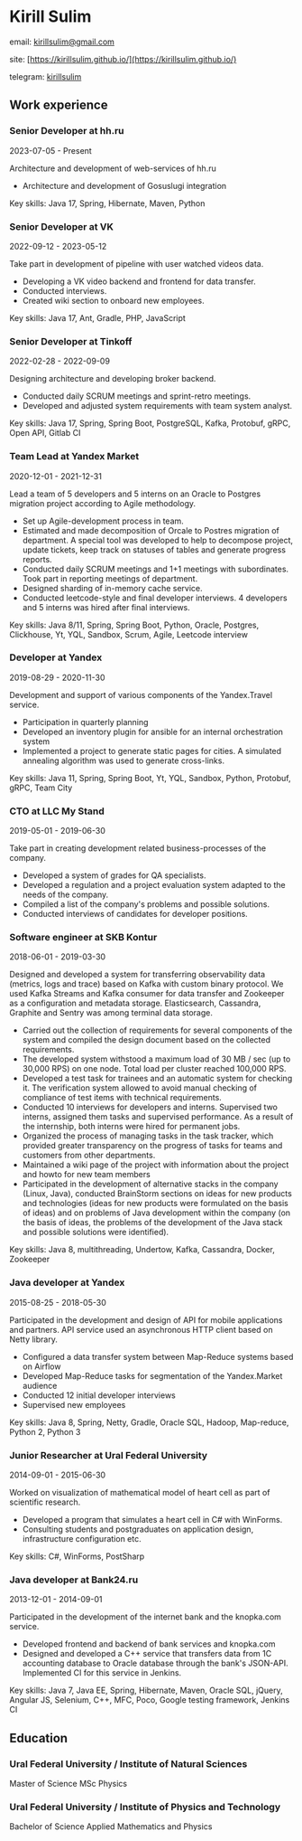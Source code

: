 # Kirill Sulim


email: [kirillsulim@gmail.com](mailto:kirillsulim@gmail.com)



site: [https://kirillsulim.github.io/](https://kirillsulim.github.io/)



telegram: [kirillsulim](https://t.me/kirillsulim)


## Work experience



### Senior Developer at hh.ru
2023-07-05 - Present


Architecture and development of web-services of hh.ru



- Architecture and development of Gosuslugi integration



Key skills: Java 17, Spring, Hibernate, Maven, Python




### Senior Developer at VK
2022-09-12 - 2023-05-12


Take part in development of pipeline with user watched videos data.



- Developing a VK video backend and frontend for data transfer.
- Conducted interviews.
- Created wiki section to onboard new employees.



Key skills: Java 17, Ant, Gradle, PHP, JavaScript




### Senior Developer at Tinkoff
2022-02-28 - 2022-09-09


Designing architecture and developing broker backend.



- Conducted daily SCRUM meetings and sprint-retro meetings.
- Developed and adjusted system requirements with team system analyst.



Key skills: Java 17, Spring, Spring Boot, PostgreSQL, Kafka, Protobuf, gRPC, Open API, Gitlab CI




### Team Lead at Yandex Market
2020-12-01 - 2021-12-31


Lead a team of 5 developers and 5 interns on an Oracle to Postgres migration project  according to Agile methodology.



- Set up Agile-development process in team.
- Estimated and made decomposition of Orcale to Postres migration of department. A special tool was developed to  help to decompose project, update tickets, keep track on statuses of tables and generate progress reports.
- Conducted daily SCRUM meetings and 1+1 meetings with subordinates. Took part in reporting meetings of department.
- Designed sharding of in-memory cache service.
- Conducted leetcode-style and final developer interviews.  4 developers and 5 interns was hired after final interviews.



Key skills: Java 8/11, Spring, Spring Boot, Python, Oracle, Postgres, Clickhouse, Yt, YQL, Sandbox, Scrum, Agile, Leetcode interview




### Developer at Yandex
2019-08-29 - 2020-11-30


Development and support of various components of the Yandex.Travel service.



- Participation in quarterly planning
- Developed an inventory plugin for ansible for an internal orchestration system
- Implemented a project to generate static pages for cities.  A simulated annealing algorithm was used to generate cross-links.



Key skills: Java 11, Spring, Spring Boot, Yt, YQL, Sandbox, Python, Protobuf, gRPC, Team City




### CTO at LLC My Stand
2019-05-01 - 2019-06-30


Take part in creating development related business-processes of the company.



- Developed a system of grades for QA specialists.
- Developed a regulation and a project evaluation system adapted to the needs of the company.
- Compiled a list of the company's problems and possible solutions.
- Conducted interviews of candidates for developer positions.






### Software engineer at SKB Kontur
2018-06-01 - 2019-03-30


Designed and developed a system for transferring observability data (metrics, logs and trace) based on Kafka  with custom binary protocol. We used Kafka Streams and Kafka consumer for data transfer and Zookeeper as a  configuration and metadata storage. Elasticsearch, Cassandra, Graphite and Sentry was among terminal data storage.



- Carried out the collection of requirements for several components of the system and compiled the  design document based on the collected requirements.
- The developed system withstood a maximum load of 30 MB / sec (up to 30,000 RPS) on one node.  Total load per cluster reached 100,000 RPS.
- Developed a test task for trainees and an automatic system for checking it. The verification system allowed  to avoid manual checking of compliance of test items with technical requirements.
- Conducted 10 interviews for developers and interns. Supervised two interns, assigned them tasks and supervised  performance. As a result of the internship, both interns were hired for permanent jobs.
- Organized the process of managing tasks in the task tracker, which provided greater transparency on the progress  of tasks for teams and customers from other departments.
- Maintained a wiki page of the project with information about the project and howto for new team members
- Participated in the development of alternative stacks in the company (Linux, Java), conducted BrainStorm sections  on ideas for new products and technologies (ideas for new products were formulated on the basis of ideas) and  on problems of Java development within the company (on the basis of ideas, the problems of the development of  the Java stack and possible solutions were identified).



Key skills: Java 8, multithreading, Undertow, Kafka, Cassandra, Docker, Zookeeper




### Java developer at Yandex
2015-08-25 - 2018-05-30


Participated in the development and design of API for mobile applications and partners. API service used an asynchronous HTTP client based on Netty library.



- Configured a data transfer system between Map-Reduce systems based on Airflow
- Developed Map-Reduce tasks for segmentation of the Yandex.Market audience
- Conducted 12 initial developer interviews
- Supervised new employees



Key skills: Java 8, Spring, Netty, Gradle, Oracle SQL, Hadoop, Map-reduce, Python 2, Python 3




### Junior Researcher at Ural Federal University
2014-09-01 - 2015-06-30


Worked on visualization of mathematical model of heart cell as part of scientific research.


- Developed a program that simulates a heart cell in C# with WinForms.
- Consulting students and postgraduates on application design, infrastructure configuration etc.



Key skills: C#, WinForms, PostSharp




### Java developer at Bank24.ru
2013-12-01 - 2014-09-01


Participated in the development of the internet bank and the knopka.com service.


- Developed frontend and backend of bank services and knopka.com
- Designed and developed a C++ service that transfers data from 1С accounting database to Oracle database through  the bank's JSON-API. Implemented CI for this service in Jenkins.



Key skills: Java 7, Java EE, Spring, Hibernate, Maven, Oracle SQL, jQuery, Angular JS, Selenium, C++, MFC, Poco, Google testing framework, Jenkins CI




## Education


### Ural Federal University / Institute of Natural Sciences
Master of Science MSc Physics

### Ural Federal University / Institute of Physics and Technology
Bachelor of Science Applied Mathematics and Physics
